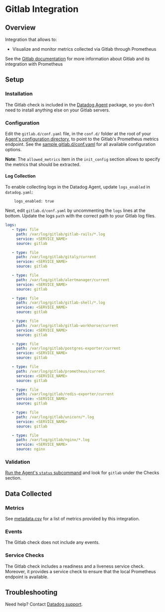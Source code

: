 # Gitlab Integration

## Overview

Integration that allows to:

* Visualize and monitor metrics collected via Gitlab through Prometheus

See the [Gitlab documentation][1] for more information about Gitlab and its integration with Prometheus

## Setup
### Installation

The Gitlab check is included in the [Datadog Agent][2] package, so you don't need to install anything else on your Gitlab servers.

### Configuration

Edit the `gitlab.d/conf.yaml` file, in the `conf.d/` folder at the root of your [Agent's configuration directory][3], to point to the Gitlab's Prometheus metrics endpoint.
See the [sample gitlab.d/conf.yaml][4] for all available configuration options.

**Note**: The `allowed_metrics` item in the `init_config` section allows to specify the metrics that should be extracted.


#### Log Collection

To enable collecting logs in the Datadog Agent, update `logs_enabled` in `datadog.yaml`:
```
    logs_enabled: true
```

Next, edit `gitlab.d/conf.yaml` by uncommenting the `logs` lines at the bottom. Update the logs `path` with the correct path to your Gitlab log files.

```yaml
logs:
   - type: file
     path: /var/log/gitlab/gitlab-rails/*.log
     service: <SERVICE_NAME>
     source: gitlab

   - type: file
     path: /var/log/gitlab/gitaly/current
     service: <SERVICE_NAME>
     source: gitlab

   - type: file
     path: /var/log/gitlab/alertmanager/current
     service: <SERVICE_NAME>
     source: gitlab

   - type: file
     path: /var/log/gitlab/gitlab-shell/*.log
     service: <SERVICE_NAME>
     source: gitlab

   - type: file
     path: /var/log/gitlab/gitlab-workhorse/current
     service: <SERVICE_NAME>
     source: gitlab

   - type: file
     path: /var/log/gitlab/postgres-exporter/current
     service: <SERVICE_NAME>
     source: gitlab

   - type: file
     path: /var/log/gitlab/prometheus/current
     service: <SERVICE_NAME>
     source: gitlab

   - type: file
     path: /var/log/gitlab/redis-exporter/current
     service: <SERVICE_NAME>
     source: gitlab

   - type: file
     path: /var/log/gitlab/unicorn/*.log
     service: <SERVICE_NAME>
     source: gitlab

   - type: file
     path: /var/log/gitlab/nginx/*.log
     service: <SERVICE_NAME>
     source: nginx

```

### Validation

[Run the Agent's `status` subcommand][5] and look for `gitlab` under the Checks section.

## Data Collected
### Metrics
See [metadata.csv][6] for a list of metrics provided by this integration.

### Events
The Gitlab check does not include any events.

### Service Checks
The Gitlab check includes a readiness and a liveness service check.
Moreover, it provides a service check to ensure that the local Prometheus endpoint is available.

## Troubleshooting
Need help? Contact [Datadog support][7].

[1]: https://docs.gitlab.com/ee/administration/monitoring/prometheus
[2]: https://app.datadoghq.com/account/settings#agent
[3]: https://docs.datadoghq.com/agent/guide/agent-configuration-files/?tab=agentv6#agent-configuration-directory
[4]: https://github.com/DataDog/integrations-core/blob/master/gitlab/datadog_checks/gitlab/data/conf.yaml.example
[5]: https://docs.datadoghq.com/agent/guide/agent-commands/?tab=agentv6#agent-status-and-information
[6]: https://github.com/DataDog/integrations-core/blob/master/gitlab/metadata.csv
[7]: https://docs.datadoghq.com/help
